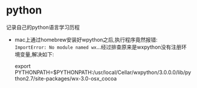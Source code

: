 # python
记录自己的python语言学习历程

- mac上通过homebrew安装好wpython之后,执行程序竟然报错:` ImportError: No module named wx`...经过排查原来是wxpython没有注册环境变量,解决如下:

    export PYTHONPATH=$PYTHONPATH:/usr/local/Cellar/wxpython/3.0.0.0/lib/python2.7/site-pac‌​kages/wx-3.0-osx_cocoa